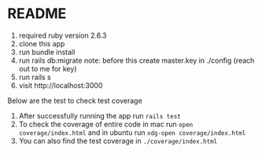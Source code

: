 # README
1. required ruby version 2.6.3
2. clone this app
3. run bundle install
4. run rails db:migrate note: before this create master.key in ./config (reach out to me for key)
4. run rails s
5. visit http://localhost:3000

Below are the test to check test coverage
1. After successfully running the app run `rails test`
2. To check the coverage of entire code in mac run `open coverage/index.html` and in ubuntu run `xdg-open coverage/index.html`
3. You can also find the test coverage in `./coverage/index.html`
